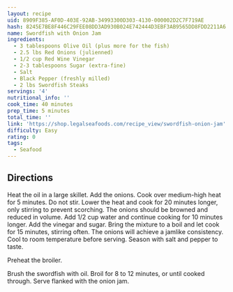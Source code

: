 ```yaml
---
layout: recipe
uid: 8909F385-AF0D-403E-92AB-34993300D303-4130-000002D2C7F719AE
hash: 8245E7BE8F446C29FEE08DD3AD930B024E742444D3EBF3AB9565DD8FDD2211A6
name: Swordfish with Onion Jam
ingredients:
  - 3 tablespoons Olive Oil (plus more for the fish)
  - 2.5 lbs Red Onions (julienned)
  - 1/2 cup Red Wine Vinegar
  - 2-3 tablespoons Sugar (extra-fine)
  - Salt
  - Black Pepper (freshly milled)
  - 2 lbs Swordfish Steaks
servings: '4'
nutritional_info: ''
cook_time: 40 minutes
prep_time: 5 minutes
total_time: ''
link: 'https://shop.legalseafoods.com/recipe_view/swordfish-onion-jam'
difficulty: Easy
rating: 0
tags:
  - Seafood
---
```


## Directions

Heat the oil in a large skillet. Add the onions. Cook over medium-high heat for 5 minutes. Do not stir. Lower the heat and cook for 20 minutes longer, only stirring to prevent scorching. The onions should be browned and reduced in volume. Add 1/2 cup water and continue cooking for 10 minutes longer. Add the vinegar and sugar. Bring the mixture to a boil and let cook for 15 minutes, stirring often. The onions will achieve a jamlike consistency. Cool to room temperature before serving. Season with salt and pepper to taste.

Preheat the broiler.

Brush the swordfish with oil. Broil for 8 to 12 minutes, or until cooked through. Serve flanked with the onion jam.
